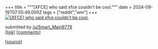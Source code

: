 +++
title = """[XFCE] who said xfce couldn't be cool."""
date = 2024-09-19T07:55:49.000Z
tags = ["reddit","wm"]
+++
[![[XFCE] who said xfce couldn't be cool.](https://a.thumbs.redditmedia.com/MI14nIpJg2NfKPyAvbKNZ_7T9MFJGjIAoCqFHEQIt10.jpg "[XFCE] who said xfce couldn't be cool.")](https://www.reddit.com/r/unixporn/comments/1fkfjnb/xfce_who_said_xfce_couldnt_be_cool/)

submitted by [/u/Smart\_Main6779](https://www.reddit.com/user/Smart_Main6779)  
[\[link\]](https://www.reddit.com/gallery/1fkfjnb) [\[comments\]](https://www.reddit.com/r/unixporn/comments/1fkfjnb/xfce_who_said_xfce_couldnt_be_cool/)

[[source]](https://www.reddit.com/r/unixporn/comments/1fkfjnb/xfce_who_said_xfce_couldnt_be_cool/)
